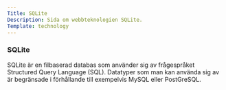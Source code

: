 ```yaml
---
Title: SQLite
Description: Sida om webbteknologien SQLite.
Template: technology
---
```

### SQLite

SQLite är en filbaserad databas som använder sig av frågespråket Structured Query Language (SQL). Datatyper som man kan använda sig av är begränsade i förhållande till exempelvis MySQL eller PostGreSQL.
